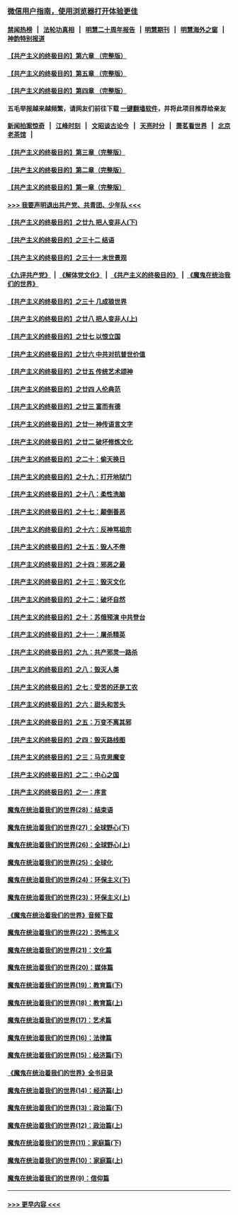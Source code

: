 ### [微信用户指南，使用浏览器打开体验更佳](https://github.com/gfw-breaker/banned-news1/blob/master/indexes/wechat-guide.md?t=0)
#### [禁闻热榜](热点新闻.md?t=0)  &nbsp;&nbsp;|&nbsp;&nbsp; [法轮功真相](https://github.com/gfw-breaker/truth/blob/master/README.md?t=0) &nbsp;&nbsp;|&nbsp;&nbsp; [明慧二十周年报告](https://github.com/gfw-breaker/mh-reports/blob/master/README.md?t=0) &nbsp;&nbsp;|&nbsp;&nbsp;[明慧期刊](https://github.com/gfw-breaker/mh-qikan) &nbsp;&nbsp;|&nbsp;&nbsp; [明慧海外之窗](https://github.com/gfw-breaker/mh-news/blob/master/README.md?t=0) &nbsp;&nbsp;|&nbsp;&nbsp; [神韵特别报道](https://github.com/gfw-breaker/mh-news/blob/master/shenyun.md?t=0)
#### [【共产主义的终极目的】第六章 （完整版）](../pages/nsc422/n11428913.md?t=02050333) 
#### [【共产主义的终极目的】第五章 （完整版）](../pages/nsc422/n11428912.md?t=02050333) 
#### [【共产主义的终极目的】第四章 （完整版）](../pages/nsc422/n11428907.md?t=02050333) 
#### 五毛举报越来越频繁，请网友们前往下载 [一键翻墙软件](https://github.com/gfw-breaker/ssr-accounts)，并将此项目推荐给亲友
#### [新闻拍案惊奇](https://github.com/gfw-breaker/banned-news1/blob/master/pages/link4.md) &nbsp;&nbsp;|&nbsp;&nbsp; [江峰时刻](https://github.com/gfw-breaker/banned-news1/blob/master/pages/link4.md) &nbsp;&nbsp;|&nbsp;&nbsp; [文昭谈古论今](https://github.com/gfw-breaker/banned-news1/blob/master/pages/link4.md) &nbsp;&nbsp;|&nbsp;&nbsp; [天亮时分](https://github.com/gfw-breaker/banned-news1/blob/master/pages/link4.md) &nbsp;&nbsp;|&nbsp;&nbsp; [萧茗看世界](https://github.com/gfw-breaker/banned-news1/blob/master/pages/link4.md) &nbsp;&nbsp;|&nbsp;&nbsp; [北京老茶馆](https://github.com/gfw-breaker/banned-news1/blob/master/pages/link4.md) &nbsp;&nbsp;|&nbsp;&nbsp; 
#### [【共产主义的终极目的】第三章（完整版）](../pages/nsc422/n11428848.md?t=02050333) 
#### [【共产主义的终极目的】第二章（完整版）](../pages/nsc422/n11428831.md?t=02050333) 
#### [【共产主义的终极目的】第一章（完整版）](../pages/nsc422/n11417651.md?t=02050333) 
#### [>>> 我要声明退出共产党、共青团、少年队 <<<](https://github.com/begood0513/goodnews/blob/master/quit/letter.md) 
#### [【共产主义的终极目的】之廿九 把人变非人(下)](../pages/nsc422/n11344140.md?t=02050333) 
#### [【共产主义的终极目的】之三十二 结语](../pages/nsc422/n11360535.md?t=02050333) 
#### [【共产主义的终极目的】之三十一 末世景观](../pages/nsc422/n11351129.md?t=02050333) 
#### [《九评共产党》](https://github.com/begood0513/9ping.md/blob/master/README.md) &nbsp;|&nbsp; [《解体党文化》](../../../../jtdwh.md/blob/master/README.md)  &nbsp;|&nbsp; [《共产主义的终极目的》](../../../../gczydzjmd.md/blob/master/README.md) &nbsp;|&nbsp; [《魔鬼在统治我们的世界》](../../../../mgztzwmdsj.md/blob/master/README.md) 
#### [【共产主义的终极目的】之三十 几成狼世界](../pages/nsc422/n11348280.md?t=02050333) 
#### [【共产主义的终极目的】之廿八 把人变非人(上)](../pages/nsc422/n11340492.md?t=02050333) 
#### [【共产主义的终极目的】之廿七 以恨立国](../pages/nsc422/n11336944.md?t=02050333) 
#### [【共产主义的终极目的】之廿六 中共对抗普世价值](../pages/nsc422/n11324785.md?t=02050333) 
#### [【共产主义的终极目的】之廿五 传统艺术颂神](../pages/nsc422/n11296396.md?t=02050333) 
#### [【共产主义的终极目的】之廿四 人伦典范](../pages/nsc422/n11296397.md?t=02050333) 
#### [【共产主义的终极目的】之廿三 富而有德](../pages/nsc422/n11283598.md?t=02050333) 
#### [【共产主义的终极目的】之廿一 神传语言文字](../pages/nsc422/n11263265.md?t=02050333) 
#### [【共产主义的终极目的】之廿二 破坏修炼文化](../pages/nsc422/n11245728.md?t=02050333) 
#### [【共产主义的终极目的】之二十：偷天换日](../pages/nsc422/n11238846.md?t=02050333) 
#### [【共产主义的终极目的】之十九：打开地狱门](../pages/nsc422/n11206376.md?t=02050333) 
#### [【共产主义的终极目的】之十八：柔性洗脑](../pages/nsc422/n11199994.md?t=02050333) 
#### [【共产主义的终极目的】之十七：颠倒善恶](../pages/nsc422/n11179782.md?t=02050333) 
#### [【共产主义的终极目的】之十六：反神骂祖宗](../pages/nsc422/n11166798.md?t=02050333) 
#### [【共产主义的终极目的】之十五：毁人不倦](../pages/nsc422/n11166792.md?t=02050333) 
#### [【共产主义的终极目的】之十四：邪恶之最](../pages/nsc422/n11150249.md?t=02050333) 
#### [【共产主义的终极目的】之十三：毁灭文化](../pages/nsc422/n11135227.md?t=02050333) 
#### [【共产主义的终极目的】之十二：破坏自然](../pages/nsc422/n11135214.md?t=02050333) 
#### [【共产主义的终极目的】之十：苏俄预演 中共登台](../pages/nsc422/n11118424.md?t=02050333) 
#### [【共产主义的终极目的】之十一：屠杀精英](../pages/nsc422/n11118442.md?t=02050333) 
#### [【共产主义的终极目的】之九：共产邪灵一路杀](../pages/nsc422/n11114139.md?t=02050333) 
#### [【共产主义的终极目的】之八：毁灭人类](../pages/nsc422/n11108503.md?t=02050333) 
#### [【共产主义的终极目的】之七：受苦的还是工农](../pages/nsc422/n11101809.md?t=02050333) 
#### [【共产主义的终极目的】之六：甜头和苦头](../pages/nsc422/n11096971.md?t=02050333) 
#### [【共产主义的终极目的】之五：万变不离其邪](../pages/nsc422/n11091285.md?t=02050333) 
#### [【共产主义的终极目的】之四：毁灭路线图](../pages/nsc422/n11086284.md?t=02050333) 
#### [【共产主义的终极目的】之三：马克思魔变](../pages/nsc422/n11061941.md?t=02050333) 
#### [【共产主义的终极目的】之二：中心之国](../pages/nsc422/n11047728.md?t=02050333) 
#### [【共产主义的终极目的】之一：序言](../pages/nsc422/n11086077.md?t=02050333) 
#### [魔鬼在统治着我们的世界(28)：结束语](../pages/nsc422/n10936246.md?t=02050333) 
#### [魔鬼在统治着我们的世界(27)：全球野心(下)](../pages/nsc422/n10928319.md?t=02050333) 
#### [魔鬼在统治着我们的世界(26)：全球野心(上)](../pages/nsc422/n10900318.md?t=02050333) 
#### [魔鬼在统治着我们的世界(25)：全球化](../pages/nsc422/n10788205.md?t=02050333) 
#### [魔鬼在统治着我们的世界(24)：环保主义(下)](../pages/nsc422/n10695307.md?t=02050333) 
#### [魔鬼在统治着我们的世界(23)：环保主义(上)](../pages/nsc422/n10688613.md?t=02050333) 
#### [《魔鬼在统治着我们的世界》音频下载](../pages/nsc422/n10635553.md?t=02050333) 
#### [魔鬼在统治着我们的世界(22)：恐怖主义](../pages/nsc422/n10614727.md?t=02050333) 
#### [魔鬼在统治着我们的世界(21)：文化篇](../pages/nsc422/n10597706.md?t=02050333) 
#### [魔鬼在统治着我们的世界(20)：媒体篇](../pages/nsc422/n10586579.md?t=02050333) 
#### [魔鬼在统治着我们的世界(19)：教育篇(下)](../pages/nsc422/n10564808.md?t=02050333) 
#### [魔鬼在统治着我们的世界(18)：教育篇(上)](../pages/nsc422/n10526970.md?t=02050333) 
#### [魔鬼在统治着我们的世界(17)：艺术篇](../pages/nsc422/n10499093.md?t=02050333) 
#### [魔鬼在统治着我们的世界(16)：法律篇](../pages/nsc422/n10485969.md?t=02050333) 
#### [魔鬼在统治着我们的世界(15)：经济篇(下)](../pages/nsc422/n10469975.md?t=02050333) 
#### [《魔鬼在统治着我们的世界》全书目录](../pages/nsc422/n10464261.md?t=02050333) 
#### [魔鬼在统治着我们的世界(14)：经济篇(上)](../pages/nsc422/n10457370.md?t=02050333) 
#### [魔鬼在统治着我们的世界(13)：政治篇(下)](../pages/nsc422/n10448270.md?t=02050333) 
#### [魔鬼在统治着我们的世界(12)：政治篇(上)](../pages/nsc422/n10444576.md?t=02050333) 
#### [魔鬼在统治着我们的世界(11)：家庭篇(下)](../pages/nsc422/n10440961.md?t=02050333) 
#### [魔鬼在统治着我们的世界(10)：家庭篇(上)](../pages/nsc422/n10435448.md?t=02050333) 
#### [魔鬼在统治着我们的世界(9)：信仰篇](../pages/nsc422/n10432159.md?t=02050333) 

----
#### [ >>> 更早内容 <<< ](../indexes/nsc422-earlier.md)
